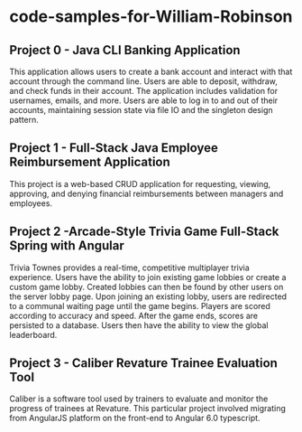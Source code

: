 # code-samples-for-William-Robinson

<h2>Project 0 - Java CLI Banking Application</h2>
This application allows users to create a bank account and interact with that account through the command line. Users are able to deposit, withdraw, and check funds in their account. The application includes validation for usernames, emails, and more. Users are able to log in to and out of their accounts, maintaining session state via file IO and the singleton design pattern.

<h2>Project 1 - Full-Stack Java Employee Reimbursement Application</h2>
This project is a web-based CRUD application for requesting, viewing, approving, and denying financial reimbursements between managers and employees.

<h2>Project 2 -Arcade-Style Trivia Game Full-Stack Spring with Angular</h2> 
Trivia Townes provides a real-time, competitive multiplayer trivia experience. Users have the ability to join existing game lobbies or create a custom game lobby. Created lobbies can then be found by other users on the server lobby page. Upon joining an existing lobby, users are redirected to a communal waiting page until the game begins. Players are scored according to accuracy and speed. After the game ends, scores are persisted to a database. Users then have the ability to view the global leaderboard.

<h2>Project 3 - Caliber Revature Trainee Evaluation Tool</h2>
Caliber is a software tool used by trainers to evaluate and monitor the progress of trainees at Revature. This particular project involved migrating from AngularJS platform on the front-end to Angular 6.0 typescript.


